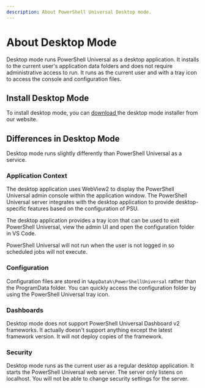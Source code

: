 ```yaml
---
description: About PowerShell Universal Desktop mode.
---
```


# About Desktop Mode

Desktop mode runs PowerShell Universal as a desktop application. It installs to the current user's application data folders and does not require administrative access to run. It runs as the current user and with a tray icon to access the console and configuration files.&#x20;

## Install Desktop Mode

To install desktop mode, you can [download ](https://ironmansoftware.com/downloads)the desktop mode installer from our website.&#x20;

## Differences in Desktop Mode

Desktop mode runs slightly differently than PowerShell Universal as a service.

### Application Context

The desktop application uses WebView2 to display the PowerShell Universal admin console within the application window. The PowerShell Universal server integrates with the desktop application to provide desktop-specific features based on the configuration of PSU.&#x20;

The desktop application provides a tray icon that can be used to exit PowerShell Universal, view the admin UI and open the configuration folder in VS Code.&#x20;

PowerShell Universal will not run when the user is not logged in so scheduled jobs will not execute.&#x20;

### Configuration

Configuration files are stored in `%AppData%\PowerShellUniversal` rather than the ProgramData folder. You can quickly access the configuration folder by using the PowerShell Universal tray icon.&#x20;

### Dashboards

Desktop mode does not support PowerShell Universal Dashboard v2 frameworks. It actually doesn't support anything except the latest framework version. It will not deploy copies of the framework.&#x20;

### Security&#x20;

Desktop mode runs as the current user as a regular desktop application. It starts the PowerShell Universal web server. The server only listens on localhost. You will not be able to change security settings for the server.&#x20;



